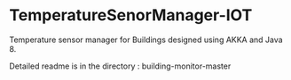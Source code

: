 # TemperatureSenorManager-IOT
Temperature sensor manager for Buildings designed using AKKA and Java 8.

Detailed readme is in the directory : building-monitor-master
